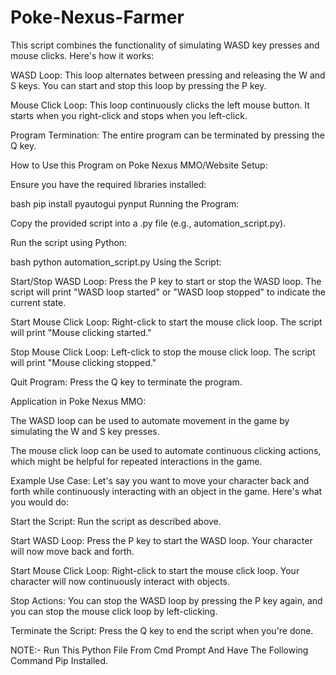# Poke-Nexus-Farmer
This script combines the functionality of simulating WASD key presses and mouse clicks. Here's how it works:

WASD Loop: This loop alternates between pressing and releasing the W and S keys. You can start and stop this loop by pressing the P key.

Mouse Click Loop: This loop continuously clicks the left mouse button. It starts when you right-click and stops when you left-click.

Program Termination: The entire program can be terminated by pressing the Q key.

How to Use this Program on Poke Nexus MMO/Website
Setup:

Ensure you have the required libraries installed:

bash
pip install pyautogui pynput
Running the Program:

Copy the provided script into a .py file (e.g., automation_script.py).

Run the script using Python:

bash
python automation_script.py
Using the Script:

Start/Stop WASD Loop: Press the P key to start or stop the WASD loop. The script will print "WASD loop started" or "WASD loop stopped" to indicate the current state.

Start Mouse Click Loop: Right-click to start the mouse click loop. The script will print "Mouse clicking started."

Stop Mouse Click Loop: Left-click to stop the mouse click loop. The script will print "Mouse clicking stopped."

Quit Program: Press the Q key to terminate the program.

Application in Poke Nexus MMO:

The WASD loop can be used to automate movement in the game by simulating the W and S key presses.

The mouse click loop can be used to automate continuous clicking actions, which might be helpful for repeated interactions in the game.

Example Use Case:
Let's say you want to move your character back and forth while continuously interacting with an object in the game. Here's what you would do:

Start the Script: Run the script as described above.

Start WASD Loop: Press the P key to start the WASD loop. Your character will now move back and forth.

Start Mouse Click Loop: Right-click to start the mouse click loop. Your character will now continuously interact with objects.

Stop Actions: You can stop the WASD loop by pressing the P key again, and you can stop the mouse click loop by left-clicking.

Terminate the Script: Press the Q key to end the script when you're done.

NOTE:- Run This Python File From Cmd Prompt And Have The Following Command Pip Installed.
